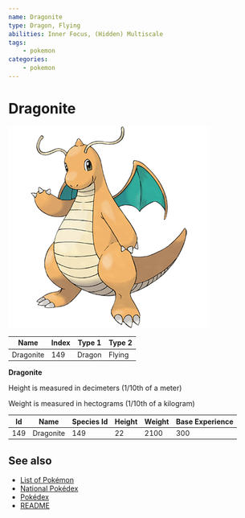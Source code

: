 ```yaml
---
name: Dragonite
type: Dragon, Flying
abilities: Inner Focus, (Hidden) Multiscale
tags:
    - pokemon
categories:
    - pokemon
---
```


# Dragonite


![Dragonite](images/149.png)

| **Name** | **Index** | **Type 1** | **Type 2** |
|----|----|----|----|
| Dragonite | 149 | Dragon | Flying  |

**Dragonite** 


Height is measured in decimeters (1/10th of a meter)

Weight is measured in hectograms (1/10th of a kilogram)

| **Id** | **Name** | **Species Id** | **Height** | **Weight** | **Base Experience** |
|--------|----------|----------------|------------|------------|---------------------|
| 149 | Dragonite | 149 | 22 | 2100 | 300 |


## See also

- [List of Pokémon](../pokemon.md)
- [National Pokédex](../national_pokedex.md)
- [Pokédex](../pokedex.md)
- [README](../README.md)
